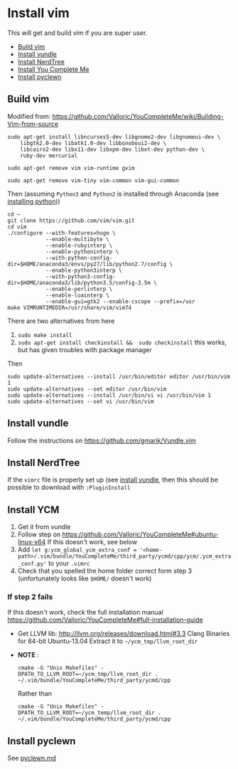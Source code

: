 # Install vim

This will get and build vim if you are super user.
* [Build vim](#build-vim)
* [Install vundle](#install-vundle)
* [Install NerdTree](#install-nerdtree)
* [Install You Complete Me](#install-ycm)
* [Install pyclewn](#install-pyclewn)

## Build vim
Modified from: https://github.com/Valloric/YouCompleteMe/wiki/Building-Vim-from-source

```
sudo apt-get install libncurses5-dev libgnome2-dev libgnomeui-dev \
    libgtk2.0-dev libatk1.0-dev libbonoboui2-dev \
    libcairo2-dev libx11-dev libxpm-dev libxt-dev python-dev \
    ruby-dev mercurial

sudo apt-get remove vim vim-runtime gvim

sudo apt-get remove vim-tiny vim-common vim-gui-common
```

Then (assuming `Python3` and `Python2` is installed through Anaconda (see [installing python](./python.md)))

```
cd ~
git clone https://github.com/vim/vim.git
cd vim
./configure --with-features=huge \
            --enable-multibyte \
            --enable-rubyinterp \
            --enable-pythoninterp \
            --with-python-config-dir=$HOME/anaconda3/envs/py27/lib/python2.7/config \
            --enable-python3interp \
            --with-python3-config-dir=$HOME/anaconda3/lib/python3.5/config-3.5m \
            --enable-perlinterp \
            --enable-luainterp \
            --enable-gui=gtk2 --enable-cscope --prefix=/usr
make VIMRUNTIMEDIR=/usr/share/vim/vim74
```
There are two alternatives from here

1. `sudo make install`
2. `sudo apt-get install checkinstall &&  sudo checkinstall`
   this works, but has given troubles with package manager

Then
```
sudo update-alternatives --install /usr/bin/editor editor /usr/bin/vim 1
sudo update-alternatives --set editor /usr/bin/vim
sudo update-alternatives --install /usr/bin/vi vi /usr/bin/vim 1
sudo update-alternatives --set vi /usr/bin/vim
```

## Install vundle
Follow the instructions on https://github.com/gmarik/Vundle.vim

## Install NerdTree
If the `vimrc` file is properly set up (see [install vundle](#install-vundle),
then this should be possible to download with `:PluginInstall`

## Install YCM
1. Get it from vundle
2. Follow step on https://github.com/Valloric/YouCompleteMe#ubuntu-linux-x64
   If this doesn't work, see below
3. Add
   `let g:ycm_global_ycm_extra_conf = '<home-path>/.vim/bundle/YouCompleteMe/third_party/ycmd/cpp/ycm/.ycm_extra_conf.py'`
   to your `.vimrc`
4. Check that you spelled the home folder correct form step 3
   (unfortunately looks like `$HOME/` doesn't work)

### If step 2 fails
If this doesn't work, check the full installation manual
https://github.com/Valloric/YouCompleteMe#full-installation-guide
- Get LLVM lib:
  http://llvm.org/releases/download.html#3.3
  Clang Binaries for 64-bit Ubuntu-13.04
  Extract it to `~/ycm_tmp/llvm_root_dir`
- **NOTE** :

  ```
  cmake -G "Unix Makefiles" -DPATH_TO_LLVM_ROOT=~/ycm_tmp/llvm_root_dir . ~/.vim/bundle/YouCompleteMe/third_party/ycmd/cpp
  ```
  Rather than

  ```
  cmake -G "Unix Makefiles" -DPATH_TO_LLVM_ROOT=~/ycm_temp/llvm_root_dir . ~/.vim/bundle/YouCompleteMe/third_party/ycmd/cpp
  ```

## Install pyclewn
See [pyclewn.md](pyclewn.md)
